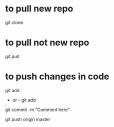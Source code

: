 # to pull new repo

git clone <URL> <folder name>

# to pull not new repo

git pull

# to push changes in code

git add .
 - or -
 git add <file name>

git commit -m "Comment here"

git push origin master
